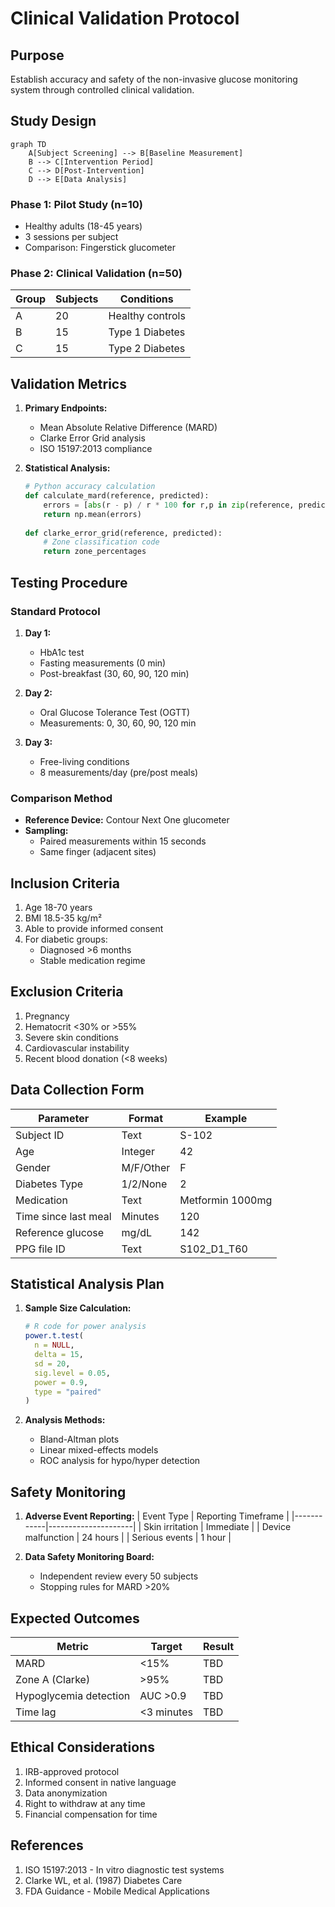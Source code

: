 # Clinical Validation Protocol

## Purpose
Establish accuracy and safety of the non-invasive glucose monitoring system through controlled clinical validation.

## Study Design
```mermaid
graph TD
    A[Subject Screening] --> B[Baseline Measurement]
    B --> C[Intervention Period]
    C --> D[Post-Intervention]
    D --> E[Data Analysis]
```

### Phase 1: Pilot Study (n=10)
- Healthy adults (18-45 years)
- 3 sessions per subject
- Comparison: Fingerstick glucometer

### Phase 2: Clinical Validation (n=50)
| Group | Subjects | Conditions |
|-------|----------|------------|
| A | 20 | Healthy controls |
| B | 15 | Type 1 Diabetes |
| C | 15 | Type 2 Diabetes |

## Validation Metrics
1. **Primary Endpoints:**
   - Mean Absolute Relative Difference (MARD)
   - Clarke Error Grid analysis
   - ISO 15197:2013 compliance

2. **Statistical Analysis:**
   ```python
   # Python accuracy calculation
   def calculate_mard(reference, predicted):
       errors = [abs(r - p) / r * 100 for r,p in zip(reference, predicted)]
       return np.mean(errors)
       
   def clarke_error_grid(reference, predicted):
       # Zone classification code
       return zone_percentages
   ```

## Testing Procedure
### Standard Protocol
1. **Day 1:**
   - HbA1c test
   - Fasting measurements (0 min)
   - Post-breakfast (30, 60, 90, 120 min)

2. **Day 2:**
   - Oral Glucose Tolerance Test (OGTT)
   - Measurements: 0, 30, 60, 90, 120 min

3. **Day 3:**
   - Free-living conditions
   - 8 measurements/day (pre/post meals)

### Comparison Method
- **Reference Device:** Contour Next One glucometer
- **Sampling:**
  - Paired measurements within 15 seconds
  - Same finger (adjacent sites)

## Inclusion Criteria
1. Age 18-70 years
2. BMI 18.5-35 kg/m²
3. Able to provide informed consent
4. For diabetic groups:
   - Diagnosed >6 months
   - Stable medication regime

## Exclusion Criteria
1. Pregnancy
2. Hematocrit <30% or >55%
3. Severe skin conditions
4. Cardiovascular instability
5. Recent blood donation (<8 weeks)

## Data Collection Form
| Parameter | Format | Example |
|-----------|--------|---------|
| Subject ID | Text | S-102 |
| Age | Integer | 42 |
| Gender | M/F/Other | F |
| Diabetes Type | 1/2/None | 2 |
| Medication | Text | Metformin 1000mg |
| Time since last meal | Minutes | 120 |
| Reference glucose | mg/dL | 142 |
| PPG file ID | Text | S102_D1_T60 |

## Statistical Analysis Plan
1. **Sample Size Calculation:**
   ```r
   # R code for power analysis
   power.t.test(
     n = NULL, 
     delta = 15, 
     sd = 20, 
     sig.level = 0.05, 
     power = 0.9,
     type = "paired"
   )
   ```

2. **Analysis Methods:**
   - Bland-Altman plots
   - Linear mixed-effects models
   - ROC analysis for hypo/hyper detection

## Safety Monitoring
1. **Adverse Event Reporting:**
   | Event Type | Reporting Timeframe |
   |------------|---------------------|
   | Skin irritation | Immediate |
   | Device malfunction | 24 hours |
   | Serious events | 1 hour |

2. **Data Safety Monitoring Board:**
   - Independent review every 50 subjects
   - Stopping rules for MARD >20%

## Expected Outcomes
| Metric | Target | Result |
|--------|--------|--------|
| MARD | <15% | TBD |
| Zone A (Clarke) | >95% | TBD |
| Hypoglycemia detection | AUC >0.9 | TBD |
| Time lag | <3 minutes | TBD |

## Ethical Considerations
1. IRB-approved protocol
2. Informed consent in native language
3. Data anonymization
4. Right to withdraw at any time
5. Financial compensation for time

## References
1. ISO 15197:2013 - In vitro diagnostic test systems
2. Clarke WL, et al. (1987) Diabetes Care
3. FDA Guidance - Mobile Medical Applications
